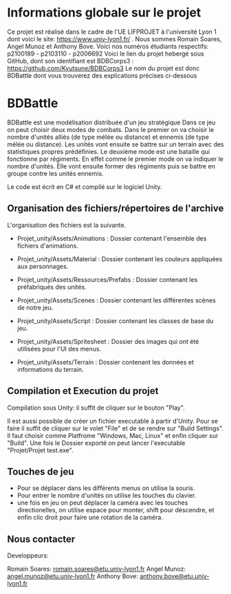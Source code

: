 # Informations globale sur le projet

Ce projet est réalisé dans le cadre de l'UE LIFPROJET à l'université Lyon 1 dont voici le site: https://www.univ-lyon1.fr/ .
Nous sommes Romain Soares, Angel Munoz et Anthony Bove. Voici nos numéros étudiants respectifs: p2100189 - p2103110 - p2006692
Voici le lien du projet hebergé sous GitHub, dont son identifiant est BDBCorps3 : https://github.com/Kyutsune/BDBCorps3
Le nom du projet est donc BDBattle dont vous trouverez des explications précises ci-dessous

# BDBattle

BDBattle est une modélisation distribuée d'un jeu stratégique 
Dans ce jeu on peut choisir deux modes de combats.
Dans le premier on va choisir le nombre d'unités alliés (de type mélée ou distance) et ennemis (de type mélée ou distance).
Les unités vont ensuite se battre sur un terrain avec des statistiques propres prédéfinies.
Le deuxième mode est une bataille qui fonctionne par régiments. En effet comme le premier mode on va indiquer le nombre d'unités. Elle vont ensuite former des régiments puis se battre en groupe contre les unités ennemis.

Le code est écrit en C# et compilé sur le logiciel Unity.

## Organisation des fichiers/répertoires de l'archive

L'organisation des fichiers est la suivante.

- Projet_unity/Assets/Animations : Dossier contenant l'ensemble des fichiers d'animations.

- Projet_unity/Assets/Material : Dossier contenant les couleurs appliquées aux personnages.

- Projet_unity/Assets/Ressources/Prefabs : Dossier contenant les préfabriqués des unités.

- Projet_unity/Assets/Scenes : Dossier contenant les différentes scènes de notre jeu.

- Projet_unity/Assets/Script : Dossier contenant les classes de base du jeu.

- Projet_unity/Assets/Spritesheet : Dossier des images qui ont été utilisées pour l'UI des menus.

- Projet_unity/Assets/Terrain : Dossier contenant les données et informations du terrain.

## Compilation et Execution du projet

Compilation sous Unity: il suffit de cliquer sur le bouton "Play".

Il est aussi possible de créer un fichier executable à partir d'Unity. Pour se faire il suffit de cliquer sur le volet "File" et
de se rendre sur "Build Settings". Il faut choisir comme Platfrome "Windows, Mac, Linux" et enfin cliquer sur "Build".
Une fois le Dossier exporté on peut lancer l'executable "Projet/Projet test.exe".


## Touches de jeu

- Pour se déplacer dans les différents menus on utilise la souris.
- Pour entrer le nombre d'unités on utilise les touches du clavier.
- une fois en jeu on peut déplacer la caméra avec les touches directionelles, on utilise espace pour monter, shift pour déscendre, et enfin clic droit pour faire une rotation de la caméra.


## Nous contacter

Developpeurs:

Romain Soares: romain.soares@etu.univ-lyon1.fr
Angel Munoz: angel.munoz@etu.univ-lyon1.fr
Anthony Bove: anthony.bove@etu.univ-lyon1.fr
